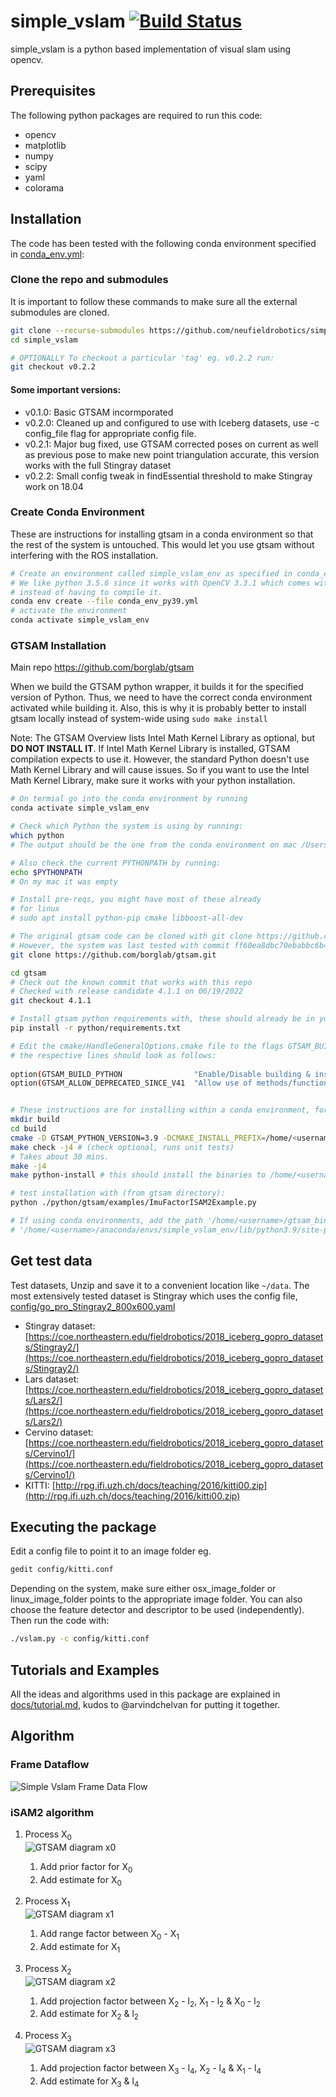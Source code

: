 # simple_vslam [![Build Status](https://app.travis-ci.com/neufieldrobotics/zernike_py.svg?branch=master)](https://travis-ci.com/neufieldrobotics/simple_vslam)

simple_vslam is a python based implementation of visual slam using opencv.
## Prerequisites
The following python packages are required to run this code:
  - opencv
  - matplotlib
  - numpy
  - scipy
  - yaml
  - colorama

## Installation
The code has been tested with the following conda environment specified in [conda_env.yml](./conda_env.yml):

### Clone the repo and submodules
It is important to follow these commands to make sure all the external submodules are cloned.
```sh
git clone --recurse-submodules https://github.com/neufieldrobotics/simple_vslam.git
cd simple_vslam

# OPTIONALLY To checkout a particular 'tag' eg. v0.2.2 run:
git checkout v0.2.2
```
#### Some important versions:
  - v0.1.0: Basic GTSAM incormporated
  - v0.2.0: Cleaned up and configured to use with Iceberg datasets, use -c config_file flag for appropriate config file. 
  - v0.2.1: Major bug fixed, use GTSAM corrected poses on current as well as previous pose to make new point triangulation accurate, this version works with the full Stingray dataset
  - v0.2.2: Small config tweak in findEssential threshold to make Stingray work on 18.04

### Create Conda Environment
These are instructions for installing gtsam in a conda environment so that the rest of the system is untouched.  This would let you use gtsam without interfering with the ROS installation.
```sh
# Create an environment called simple_vslam_env as specified in conda_env.yml
# We like python 3.5.6 since it works with OpenCV 3.3.1 which comes with SIFT out of the box
# instead of having to compile it.
conda env create --file conda_env_py39.yml
# activate the environment
conda activate simple_vslam_env
```

### GTSAM Installation
Main repo https://github.com/borglab/gtsam

When we build the GTSAM python wrapper, it builds it for the specified version of Python. Thus, we need to have the correct conda environment activated while building it.  Also, this is why it is probably better to install gtsam locally instead of system-wide using `sudo make install`

Note: The GTSAM Overview lists Intel Math Kernel Library as optional, but **DO NOT INSTALL IT**. If Intel Math Kernel Library is installed, GTSAM compilation expects to use it. However, the standard Python doesn't use Math Kernel Library and will cause issues. So if you want to use the Intel Math Kernel Library, make sure it works with your python installation.

```sh
# On termial go into the conda environment by running
conda activate simple_vslam_env

# Check which Python the system is using by running:
which python
# The output should be the one from the conda environment on mac /Users/<username>/anaconda3/envs/simple_vslam_env/bin/python

# Also check the current PYTHONPATH by running:
echo $PYTHONPATH
# On my mac it was empty

# Install pre-reqs, you might have most of these already
# for linux
# sudo apt install python-pip cmake libboost-all-dev

# The original gtsam code can be cloned with git clone https://github.com/borglab/gtsam.git ~/apps/gtsam
# However, the system was last tested with commit ff60ea8dbc70ebabbc6b4e34d1d52057ef4d9c33
git clone https://github.com/borglab/gtsam.git

cd gtsam
# Check out the known commit that works with this repo
# Checked with release candidate 4.1.1 on 06/19/2022
git checkout 4.1.1

# Install gtsam python requirements with, these should already be in your environment
pip install -r python/requirements.txt 

# Edit the cmake/HandleGeneralOptions.cmake file to the flags GTSAM_BUILD_PYTHON, GTSAM_INSTALL_MATLAB_TOOLBOX and GTSAM_INSTALL_CYTHON_TOOLBOX turn off GTSAM_ALLOW_DEPRECATED_SINCE_V4, 
# the respective lines should look as follows:
  
option(GTSAM_BUILD_PYTHON                "Enable/Disable building & installation of Python module with pybind11" ON)
option(GTSAM_ALLOW_DEPRECATED_SINCE_V41  "Allow use of methods/functions deprecated in GTSAM 4.1" OFF)


# These instructions are for installing within a conda environment, for system wide installation, this would have to be adjusted accordingly:  
mkdir build
cd build
cmake -D GTSAM_PYTHON_VERSION=3.9 -DCMAKE_INSTALL_PREFIX=/home/<username>/gtsam_bin ..
make check -j4 # (check optional, runs unit tests)
# Takes about 30 mins.
make -j4
make python-install # this should install the binaries to /home/<username>/gtsam_bin

# test installation with (from gtsam directory):
python ./python/gtsam/examples/ImuFactorISAM2Example.py 

# If using conda environments, add the path '/home/<username>/gtsam_bin/cython' to a .pth file in 
# '/home/<username>/anaconda/envs/simple_vslam_env/lib/python3.9/site-packages/gtsam.pth'
```

## Get test data
Test datasets, Unzip and save it to a convenient location like `~/data`. The most extensively tested dataset is Stingray which uses the config file, [config/go_pro_Stingray2_800x600.yaml](./config/go_pro_Stingray2_800x600.yaml)
  - Stingray dataset: [https://coe.northeastern.edu/fieldrobotics/2018_iceberg_gopro_datasets/Stingray2/](https://coe.northeastern.edu/fieldrobotics/2018_iceberg_gopro_datasets/Stingray2/) 
  - Lars dataset: [https://coe.northeastern.edu/fieldrobotics/2018_iceberg_gopro_datasets/Lars2/](https://coe.northeastern.edu/fieldrobotics/2018_iceberg_gopro_datasets/Lars2/) 
  - Cervino dataset: [https://coe.northeastern.edu/fieldrobotics/2018_iceberg_gopro_datasets/Cervino1/](https://coe.northeastern.edu/fieldrobotics/2018_iceberg_gopro_datasets/Cervino1/) 
  - KITTI: [http://rpg.ifi.uzh.ch/docs/teaching/2016/kitti00.zip](http://rpg.ifi.uzh.ch/docs/teaching/2016/kitti00.zip) 
  
## Executing the package
Edit a config file to point it to an image folder eg.
```sh
gedit config/kitti.conf
```
Depending on the system, make sure either osx_image_folder or linux_image_folder points to the appropriate image folder. You can also choose the feature detector and descriptor to be used (independently). Then run the code with:
```sh
./vslam.py -c config/kitti.conf
```

## Tutorials and Examples
All the ideas and algorithms used in this package are explained in [docs/tutorial.md](docs/tutorial.md), kudos to @arvindchelvan for putting it together.

## Algorithm
### Frame Dataflow
![Simple Vslam Frame Data Flow](./docs/frame_data_flow.svg)

### iSAM2 algorithm
1. Process X<sub>0</sub>  
   ![GTSAM diagram x0](./docs/gtsam_workflow_diagrams/gtsam_diagram_x0.svg)
    1. Add prior factor for X<sub>0</sub>
    2. Add estimate for X<sub>0</sub>

1. Process X<sub>1</sub>  
   ![GTSAM diagram x1](./docs/gtsam_workflow_diagrams/gtsam_diagram_x1.svg)
    1. Add range factor between X<sub>0</sub> - X<sub>1</sub>  
    3. Add estimate for X<sub>1</sub>

1. Process X<sub>2</sub>  
   ![GTSAM diagram x2](./docs/gtsam_workflow_diagrams/gtsam_diagram_x2.svg)
    1. Add projection factor between X<sub>2</sub> - l<sub>2</sub>, X<sub>1</sub> - l<sub>2</sub> & X<sub>0</sub> - l<sub>2</sub>
    2. Add estimate for X<sub>2</sub> & l<sub>2</sub>

1. Process X<sub>3</sub>  
    ![GTSAM diagram x3](./docs/gtsam_workflow_diagrams/gtsam_diagram_x3.svg)
    1. Add projection factor between X<sub>3</sub> - l<sub>4</sub>, X<sub>2</sub> - l<sub>4</sub> & X<sub>1</sub> - l<sub>4</sub>
    2. Add estimate for X<sub>3</sub> & l<sub>4</sub>